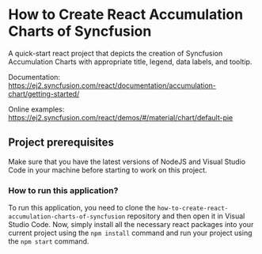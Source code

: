 # How to Create React Accumulation Charts of Syncfusion

A quick-start react project that depicts the creation of Syncfusion Accumulation Charts with appropriate title, legend, data labels, and tooltip.

Documentation: https://ej2.syncfusion.com/react/documentation/accumulation-chart/getting-started/

Online examples: https://ej2.syncfusion.com/react/demos/#/material/chart/default-pie

## Project prerequisites

Make sure that you have the latest versions of NodeJS and Visual Studio Code in your machine before starting to work on this project.

### How to run this application?

To run this application, you need to clone the `how-to-create-react-accumulation-charts-of-syncfusion` repository and then open it in Visual Studio Code. Now, simply install all the necessary react packages into your current project using the `npm install` command and run your project using the `npm start` command.
